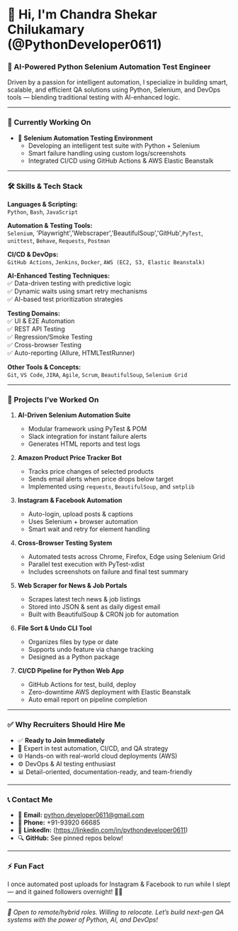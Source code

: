 # 👋 Hi, I'm Chandra Shekar Chilukamary (@PythonDeveloper0611)

### 🤖 AI-Powered Python Selenium Automation Test Engineer  
Driven by a passion for intelligent automation, I specialize in building smart, scalable, and efficient QA solutions using Python, Selenium, and DevOps tools — blending traditional testing with AI-enhanced logic.

---

### 🧠 Currently Working On
- 🔧 **Selenium Automation Testing Environment**
  - Developing an intelligent test suite with Python + Selenium
  - Smart failure handling using custom logs/screenshots
  - Integrated CI/CD using GitHub Actions & AWS Elastic Beanstalk

---

### 🛠️ Skills & Tech Stack

**Languages & Scripting:**  
`Python`, `Bash`, `JavaScript`

**Automation & Testing Tools:**  
`Selenium`, 'Playwright','Webscraper','BeautifulSoup','GitHub',`PyTest`, `unittest`, `Behave`, `Requests`, `Postman`

**CI/CD & DevOps:**  
`GitHub Actions`, `Jenkins`, `Docker`, `AWS (EC2, S3, Elastic Beanstalk)`

**AI-Enhanced Testing Techniques:**  
✅ Data-driven testing with predictive logic  
✅ Dynamic waits using smart retry mechanisms  
✅ AI-based test prioritization strategies

**Testing Domains:**  
✅ UI & E2E Automation  
✅ REST API Testing  
✅ Regression/Smoke Testing  
✅ Cross-browser Testing  
✅ Auto-reporting (Allure, HTMLTestRunner)

**Other Tools & Concepts:**  
`Git`, `VS Code`, `JIRA`, `Agile`, `Scrum`, `BeautifulSoup`, `Selenium Grid`

---

### 💼 Projects I’ve Worked On

1. **AI-Driven Selenium Automation Suite**  
   - Modular framework using PyTest & POM  
   - Slack integration for instant failure alerts  
   - Generates HTML reports and test logs

2. **Amazon Product Price Tracker Bot**  
   - Tracks price changes of selected products  
   - Sends email alerts when price drops below target  
   - Implemented using `requests`, `BeautifulSoup`, and `smtplib`

3. **Instagram & Facebook Automation**  
   - Auto-login, upload posts & captions  
   - Uses Selenium + browser automation  
   - Smart wait and retry for element handling

4. **Cross-Browser Testing System**  
   - Automated tests across Chrome, Firefox, Edge using Selenium Grid  
   - Parallel test execution with PyTest-xdist  
   - Includes screenshots on failure and final test summary

5. **Web Scraper for News & Job Portals**  
   - Scrapes latest tech news & job listings  
   - Stored into JSON & sent as daily digest email  
   - Built with BeautifulSoup & CRON job for automation

6. **File Sort & Undo CLI Tool**  
   - Organizes files by type or date  
   - Supports undo feature via change tracking  
   - Designed as a Python package

7. **CI/CD Pipeline for Python Web App**  
   - GitHub Actions for test, build, deploy  
   - Zero-downtime AWS deployment with Elastic Beanstalk  
   - Auto email report on pipeline completion

---

### ✅ Why Recruiters Should Hire Me

- ✅ **Ready to Join Immediately**
- 🤖 Expert in test automation, CI/CD, and QA strategy
- 🌐 Hands-on with real-world cloud deployments (AWS)
- ⚙️ DevOps & AI testing enthusiast
- 📊 Detail-oriented, documentation-ready, and team-friendly

---

### 📞 Contact Me

- 📧 **Email:** python.developer0611@gmail.com  
- 📱 **Phone:** +91-93920 66685  
- 💼 **LinkedIn:** (https://linkedin.com/in/pythondeveloper0611)  
- 🔍 **GitHub:** See pinned repos below!

---

### ⚡ Fun Fact
I once automated post uploads for Instagram & Facebook to run while I slept — and it gained followers overnight! 📱✨

---

_📢 Open to remote/hybrid roles. Willing to relocate. Let’s build next-gen QA systems with the power of Python, AI, and DevOps!_
